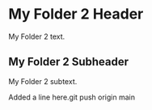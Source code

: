 # My Folder 2 Header

My Folder 2 text.

## My Folder 2 Subheader

My Folder 2 subtext.

Added a line here.git push origin main